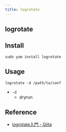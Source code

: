 ```yaml
---
title: logrotate
---
```


## logrotate

## Install

```
sudo yum install logrotate
```


## Usage

```
logrotate -d /path/to/conf
```

* `-d`
    * dryrun


## Reference
* [logrotate入門 - Qiita](http://qiita.com/zom/items/c72c7bac63462225971b)
